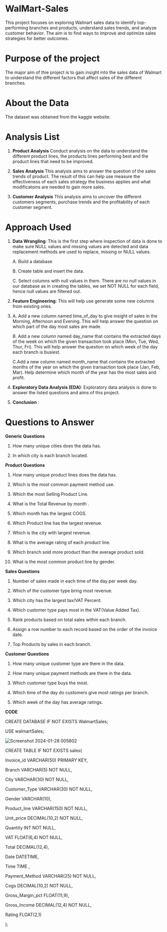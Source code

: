 # WalMart-Sales
This project focuses on exploring Walmart sales data to identify top-performing branches and products, understand sales trends, and analyze customer behavior. The aim is to find ways to improve and optimize sales strategies for better outcomes.

# Purpose of the project
The major aim of thie project is to gain insight into the sales data of Walmart to understand the different factors that affect sales of the different branches.

# About the Data
The dataset was obtained from the kaggle website.


# Analysis List

1. **Product Analysis**
Conduct analysis on the data to understand the different product lines, the products lines performing best and the product lines that need to be improved.

2. **Sales Analysis**
This analysis aims to answer the question of the sales trends of product. The result of this can help use measure the effectiveness of each sales strategy the business applies and what modificatoins are needed to gain more sales.

3. **Customer Analysis**
This analysis aims to uncover the different customers segments, purchase trends and the profitability of each customer segment.

# Approach Used

1. **Data Wrangling**: This is the first step where inspection of data is done to make sure NULL values
   and missing values are detected and data replacement methods are used to replace, missing or NULL values.
   
    A. Build a database
   
    B. Create table and insert the data.
   
    C. Select columns with null values in them. There are no null values in our database as in creating the tables,
       we set NOT NULL for each field, hence null values are filtered out.
   
3. **Feature Engineering**: This will help use generate some new columns from existing ones.
4. 
    A. Add a new column named time_of_day to give insight of sales in the Morning, Afternoon and Evening. This will help answer the question on which part of the day most sales are made.
   
    B. Add a new column named day_name that contains the extracted days of the week on which the given transaction took place (Mon, Tue, Wed, Thur, Fri). This will help answer the question on which week of the 
       day each branch is busiest.
   
    C.Add a new column named month_name that contains the extracted months of the year on which the given transaction took place (Jan, Feb, Mar). Help determine which month of the year has the most sales and 
      profit.
   
6. **Exploratory Data Analysis (EDA)**: Exploratory data analysis is done to answer the listed questions and aims of this project.

7. **Conclusion** :

# Questions to Answer 

**Generic Questions**

1. How many unique cities does the data has.

2. In which city is each branch located.


**Product Questions**

1. How many unique product lines does the data has.

2. Which is the most common payment method use.

3. Which the most Selling Product Line.

4. What is the Total Revenue by month .
   
5. Which month has the largest COGS.

6. Which Product line has the largest revenue.

7. Which is the city with largest revenue.

8. What is the average rating of each product line.

9. Which branch sold more product than the average product sold.

10. What is the most common product line by gender.



**Sales Questions**

1. Number of sales made in each time of the day per week day.

2. Which of the customer type bring most revenue.

3. Which city has the largest tax/VAT Percent.

4. Which customer type pays most in the VAT(Value Added Tax).

5. Rank products based on total sales within each branch.

6. Assign a row number to each record based on the order of the invoice date.

7. Top Products by sales in each branch.




**Customer Questions**

1. How many unique customer type are there in the data.

2. How many unique payment methods are there in the data.

3. Which customer type buys the most.

4. Which time of the day do customers give most ratings per branch.

5. Which week of the day has average ratings.


**CODE**

CREATE DATABASE IF NOT EXISTS WalmartSales;

USE walmartSales;

![Screenshot 2024-01-28 005802](https://github.com/Saqlainshaikh05/WalMart-Sales/assets/121796290/f0c9d0dc-64fe-4bca-9da4-8b5b437fb63a)

CREATE TABLE IF NOT EXISTS sales(

 Invoice_id VARCHAR(50) PRIMARY KEY,
 
 Branch VARCHAR(5) NOT NULL,
 
 City VARCHAR(30) NOT NULL,
 
 Customer_Type VARCHAR(30) NOT NULL,
 
 Gender VARCHAR(10),
 
 Product_line VARCHAR(150) NOT NULL,
 
 Unit_price DECIMAL(10,2) NOT NULL,
 
 Quantity INT NOT NULL,
 
 VAT FLOAT(6,4) NOT NULL,
 
 Total DECIMAL(12,4),
 
 Date DATETIME,
 
 Time TIME ,
 
 Payment_Method VARCHAR(25) NOT NULL,
 
 Cogs DECIMAL(10,2) NOT NULL,
 
 Gross_Margin_pct FLOAT(11,9),
 
 Gross_Income DECIMAL(12,4) NOT NULL,
 
 Rating FLOAT(2,1)
 
 );
 

